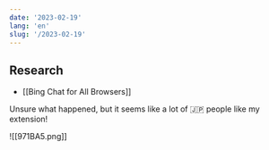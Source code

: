 ```yaml
---
date: '2023-02-19'
lang: 'en'
slug: '/2023-02-19'
---
```


## Research

- [[Bing Chat for All Browsers]]

Unsure what happened, but it seems like a lot of 🇯🇵 people like my extension!

![[971BA5.png]]
